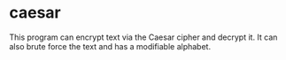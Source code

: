 # caesar
This program can encrypt text via the Caesar cipher and decrypt it. It can also brute force the text and has a modifiable alphabet.
